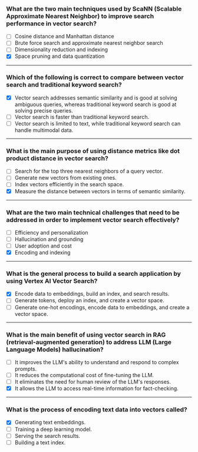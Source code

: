 ### What are the two main techniques used by ScaNN (Scalable Approximate Nearest Neighbor) to improve search performance in vector search?
- [ ] Cosine distance and Manhattan distance
- [ ] Brute force search and approximate nearest neighbor search
- [ ] Dimensionality reduction and indexing
- [x] Space pruning and data quantization

---

### Which of the following is correct to compare between vector search and traditional keyword search?
- [x] Vector search addresses semantic similarity and is good at solving ambiguous queries, whereas traditional keyword search is good at solving precise queries.
- [ ] Vector search is faster than traditional keyword search.
- [ ] Vector search is limited to text, while traditional keyword search can handle multimodal data.

---

### What is the main purpose of using distance metrics like dot product distance in vector search?
- [ ] Search for the top three nearest neighbors of a query vector.
- [ ] Generate new vectors from existing ones.
- [ ] Index vectors efficiently in the search space.
- [x] Measure the distance between vectors in terms of semantic similarity.

---

### What are the two main technical challenges that need to be addressed in order to implement vector search effectively?
- [ ] Efficiency and personalization
- [ ] Hallucination and grounding
- [ ] User adoption and cost
- [x] Encoding and indexing

---

### What is the general process to build a search application by using Vertex AI Vector Search?
- [x] Encode data to embeddings, build an index, and search results.
- [ ] Generate tokens, deploy an index, and create a vector space.
- [ ] Generate one-hot encodings, encode data to embeddings, and create a vector space.

---

### What is the main benefit of using vector search in RAG (retrieval-augmented generation) to address LLM (Large Language Models) hallucination?
- [ ] It improves the LLM's ability to understand and respond to complex prompts.
- [ ] It reduces the computational cost of fine-tuning the LLM.
- [ ] It eliminates the need for human review of the LLM's responses.
- [x] It allows the LLM to access real-time information for fact-checking.

---

### What is the process of encoding text data into vectors called?
- [x] Generating text embeddings.
- [ ] Training a deep learning model.
- [ ] Serving the search results.
- [ ] Building a text index.
